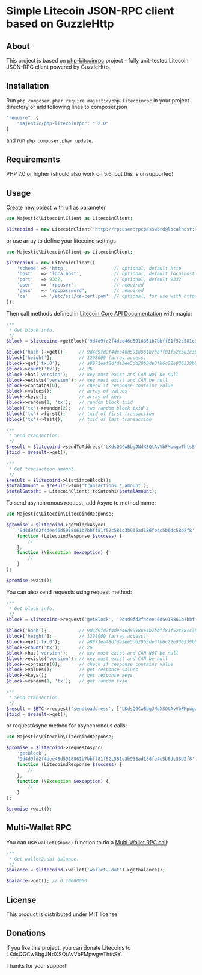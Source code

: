 # Simple Litecoin JSON-RPC client based on GuzzleHttp

## About
This project is based on [php-bitcoinrpc](https://github.com/denpamusic/php-bitcoinrpc) project - fully unit-tested Litecoin JSON-RPC client powered by GuzzleHttp.

## Installation
Run ```php composer.phar require majestic/php-litecoinrpc``` in your project directory or add following lines to composer.json
```javascript
"require": {
    "majestic/php-litecoinrpc": "^2.0"
}
```
and run ```php composer.phar update```.

## Requirements
PHP 7.0 or higher (should also work on 5.6, but this is unsupported)

## Usage
Create new object with url as parameter
```php
use Majestic\Litecoin\Client as LitecoinClient;

$litecoind = new LitecoinClient('http://rpcuser:rpcpassword@localhost:9332/');
```
or use array to define your litecoind settings
```php
use Majestic\Litecoin\Client as LitecoinClient;

$litecoind = new LitecoinClient([
    'scheme' => 'http',                 // optional, default http
    'host'   => 'localhost',            // optional, default localhost
    'port'   => 9332,                   // optional, default 9332
    'user'   => 'rpcuser',              // required
    'pass'   => 'rpcpassword',          // required
    'ca'     => '/etc/ssl/ca-cert.pem'  // optional, for use with https scheme
]);
```
Then call methods defined in [Litecoin Core API Documentation](https://litecoin.info/Litecoin_API) with magic:
```php
/**
 * Get block info.
 */
$block = $litecoind->getBlock('9d4d9fd2f4dee46d5918861b7bbff81f52c581c3b935ad186fe4c5b6dc58d2f8');

$block('hash')->get();     // 9d4d9fd2f4dee46d5918861b7bbff81f52c581c3b935ad186fe4c5b6dc58d2f8
$block['height'];          // 1298009 (array access)
$block->get('tx.0');       // a8971eaf8dfda3ee5dd20b3de3fb6c22e936339bbb53f8fa0f2379941ac5ff3f
$block->count('tx');       // 26
$block->has('version');    // key must exist and CAN NOT be null
$block->exists('version'); // key must exist and CAN be null
$block->contains(0);       // check if response contains value
$block->values();          // array of values
$block->keys();            // array of keys
$block->random(1, 'tx');   // random block txid
$block('tx')->random(2);   // two random block txid's
$block('tx')->first();     // txid of first transaction
$block('tx')->last();      // txid of last transaction

/**
 * Send transaction.
 */
$result = $litecoind->sendToAddress('LKdsQGCwBbgJNdXSQtAvVbFMpwgwThtsSY', 0.1);
$txid = $result->get();

/**
 * Get transaction amount.
 */
$result = $litecoind->listSinceBlock();
$totalAmount = $result->sum('transactions.*.amount');
$totalSatoshi = LitecoinClient::toSatoshi($totalAmount);
```
To send asynchronous request, add Async to method name:
```php
use Majestic\Litecoin\LitecoindResponse;

$promise = $litecoind->getBlockAsync(
    '9d4d9fd2f4dee46d5918861b7bbff81f52c581c3b935ad186fe4c5b6dc58d2f8',
    function (LitecoindResponse $success) {
        //
    },
    function (\Exception $exception) {
        //
    }
);

$promise->wait();
```

You can also send requests using request method:
```php
/**
 * Get block info.
 */
$block = $litecoind->request('getBlock', '9d4d9fd2f4dee46d5918861b7bbff81f52c581c3b935ad186fe4c5b6dc58d2f8');

$block('hash');            // 9d4d9fd2f4dee46d5918861b7bbff81f52c581c3b935ad186fe4c5b6dc58d2f8
$block['height'];          // 1298009 (array access)
$block->get('tx.0');       // a8971eaf8dfda3ee5dd20b3de3fb6c22e936339bbb53f8fa0f2379941ac5ff3f
$block->count('tx');       // 26
$block->has('version');    // key must exist and CAN NOT be null
$block->exists('version'); // key must exist and CAN be null
$block->contains(0);       // check if response contains value
$block->values();          // get response values
$block->keys();            // get response keys
$block->random(1, 'tx');   // get random txid

/**
 * Send transaction.
 */
$result = $BTC->request('sendtoaddress', ['LKdsQGCwBbgJNdXSQtAvVbFMpwgwThtsSY', 0.06]);
$txid = $result->get();

```
or requestAsync method for asynchronous calls:
```php
use Majestic\Litecoin\LitecoindResponse;

$promise = $litecoind->requestAsync(
    'getBlock',
    '9d4d9fd2f4dee46d5918861b7bbff81f52c581c3b935ad186fe4c5b6dc58d2f8',
    function (LitecoindResponse $success) {
        //
    },
    function (\Exception $exception) {
        //
    }
);

$promise->wait();
```

## Multi-Wallet RPC
You can use `wallet($name)` function to do a [Multi-Wallet RPC call](https://github.com/litecoin-project/litecoin/blob/v0.15.0.1rc1/doc/release-notes-litecoin.md#multi-wallet-support):
```php
/**
 * Get wallet2.dat balance.
 */
$balance = $litecoind->wallet('wallet2.dat')->getbalance();

$balance->get(); // 0.10000000
```

## License

This product is distributed under MIT license.

## Donations

If you like this project,
you can donate Litecoins to LKdsQGCwBbgJNdXSQtAvVbFMpwgwThtsSY.

Thanks for your support!
